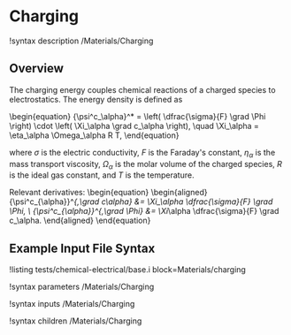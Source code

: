 # Charging

!syntax description /Materials/Charging

## Overview

The charging energy couples chemical reactions of a charged species to electrostatics. The energy density is defined as

\begin{equation}
  {\psi^c_\alpha}^* = \left( \dfrac{\sigma}{F} \grad \Phi \right) \cdot \left( \Xi_\alpha \grad c_\alpha \right), \quad \Xi_\alpha = \eta_\alpha \Omega_\alpha R T,
\end{equation}

where $\sigma$ is the electric conductivity, $F$ is the Faraday's constant, $\eta_\alpha$ is the mass transport viscosity, $\Omega_\alpha$ is the molar volume of the charged species, $R$ is the ideal gas constant, and $T$ is the temperature.

Relevant derivatives:
\begin{equation}
  \begin{aligned}
    {\psi^c_{\alpha}}^*_{,\grad c_\alpha} &= \Xi_\alpha \dfrac{\sigma}{F} \grad \Phi, \\
    {\psi^c_{\alpha}}^*_{,\grad \Phi} &= \Xi_\alpha \dfrac{\sigma}{F} \grad c_\alpha.
  \end{aligned}
\end{equation}

## Example Input File Syntax

!listing tests/chemical-electrical/base.i
         block=Materials/charging

!syntax parameters /Materials/Charging

!syntax inputs /Materials/Charging

!syntax children /Materials/Charging
